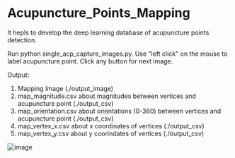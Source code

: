 # Acupuncture_Points_Mapping
It hepls to develop the deep learning database of acupuncture points detection.

Run python single_acp_capture_images.py.
Use "left click" on the mouse to label acupuncture point.
Click any button for next image.

Output:
1. Mapping Image (./output_image)
2. map_magnitude.csv about magnitudes between vertices and acupuncture point (./output_csv)
3. map_orientation.csv about orientations (0-360) between vertices and acupuncture point (./output_csv)
4. map_vertex_x.csv about x coordinates of vertices (./output_csv)
5. map_vertex_y.csv about y coorindates of vertices (./output_csv)

![image](https://github.com/vincent51689453/Acupuncture_Points_Mapping/blob/master/output_image/right_hand_map_1.jpg)
